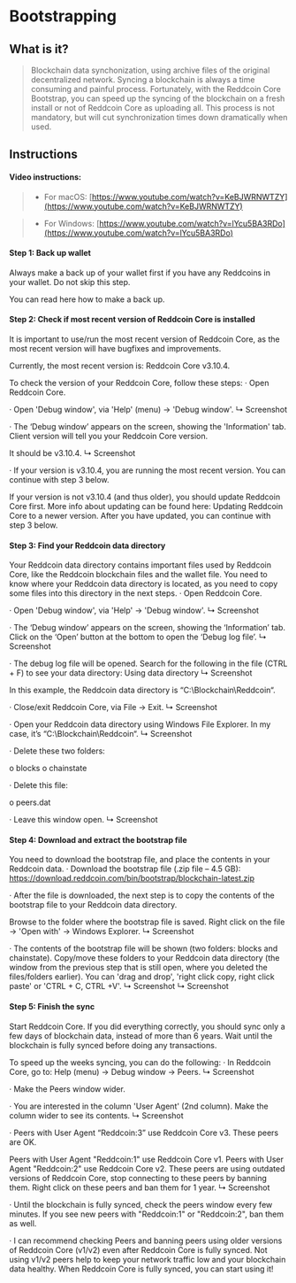 # Bootstrapping


## What is it?

> Blockchain data synchonization, using archive files of the original decentralized network.
Syncing a blockchain is always a time consuming and painful process. Fortunately, with the Reddcoin Core Bootstrap, you can speed up the syncing of the blockchain on a fresh install or not of Reddcoin Core as uploading all. This process is not mandatory, but will cut synchronization times down dramatically when used.


## Instructions

#### Video instructions:
> *   For macOS: [https://www.youtube.com/watch?v=KeBJWRNWTZY](https://www.youtube.com/watch?v=KeBJWRNWTZY)

> *   For Windows: [https://www.youtube.com/watch?v=lYcu5BA3RDo](https://www.youtube.com/watch?v=lYcu5BA3RDo)

#### Step 1: Back up wallet
Always make a back up of your wallet first if you have any Reddcoins in your wallet. Do not skip this step.

You can read here how to make a back up.

#### Step 2: Check if most recent version of Reddcoin Core is installed
It is important to use/run the most recent version of Reddcoin Core, as the most recent version will have bugfixes and improvements.

Currently, the most recent version is: Reddcoin Core v3.10.4.

To check the version of your Reddcoin Core, follow these steps:
·         Open Reddcoin Core.

·         Open 'Debug window', via 'Help' (menu) -> 'Debug window'.
↳ Screenshot

·         The ‘Debug window’ appears on the screen, showing the 'Information' tab.
Client version will tell you your Reddcoin Core version.

It should be v3.10.4.
↳ Screenshot

·         If your version is v3.10.4, you are running the most recent version. You can continue with step 3 below.

If your version is not v3.10.4 (and thus older), you should update Reddcoin Core first.
More info about updating can be found here: Updating Reddcoin Core to a newer version.
After you have updated, you can continue with step 3 below.

#### Step 3: Find your Reddcoin data directory
Your Reddcoin data directory contains important files used by Reddcoin Core, like the Reddcoin blockchain files and the wallet file. You need to know where your Reddcoin data directory is located, as you need to copy some files into this directory in the next steps.
·         Open Reddcoin Core.

·         Open 'Debug window', via 'Help' → 'Debug window'.
↳ Screenshot

·         The ‘Debug window’ appears on the screen, showing the ‘Information’ tab. Click on the ‘Open’ button at the bottom to open the ‘Debug log file’.
↳ Screenshot

·         The debug log file will be opened.
Search for the following in the file (CTRL + F) to see your data directory:
Using data directory
↳ Screenshot

In this example, the Reddcoin data directory is “C:\Blockchain\Reddcoin“.

·         Close/exit Reddcoin Core, via File -> Exit.
↳ Screenshot

·         Open your Reddcoin data directory using Windows File Explorer.
In my case, it’s “C:\Blockchain\Reddcoin“.
↳ Screenshot

·         Delete these two folders:

o	blocks
o	chainstate

·         Delete this file:

o	peers.dat

·         Leave this window open.
↳ Screenshot

#### Step 4: Download and extract the bootstrap file
You need to download the bootstrap file, and place the contents in your Reddcoin data.
·         Download the bootstrap file (.zip file – 4.5 GB):
https://download.reddcoin.com/bin/bootstrap/blockchain-latest.zip

·         After the file is downloaded, the next step is to copy the contents of the bootstrap file to your Reddcoin data directory.

Browse to the folder where the bootstrap file is saved.
Right click on the file → 'Open with' → Windows Explorer.
↳ Screenshot

·         The contents of the bootstrap file will be shown (two folders: blocks and chainstate).
Copy/move these folders to your Reddcoin data directory (the window from the previous step that is still open, where you deleted the files/folders earlier).
You can 'drag and drop', 'right click copy, right click paste' or 'CTRL + C, CTRL +V'.
↳ Screenshot
↳ Screenshot

#### Step 5: Finish the sync
Start Reddcoin Core. If you did everything correctly, you should sync only a few days of blockchain data, instead of more than 6 years. Wait until the blockchain is fully synced before doing any transactions.

To speed up the weeks syncing, you can do the following:
·         In Reddcoin Core, go to: Help (menu) → Debug window → Peers.
↳ Screenshot

·         Make the Peers window wider.

·         You are interested in the column 'User Agent' (2nd column).
Make the column wider to see its contents.
↳ Screenshot

·         Peers with User Agent “Reddcoin:3” use Reddcoin Core v3.
These peers are OK.

Peers with User Agent "Reddcoin:1" use Reddcoin Core v1.
Peers with User Agent "Reddcoin:2" use Reddcoin Core v2.
These peers are using outdated versions of Reddcoin Core, stop connecting to these peers by banning them. Right click on these peers and ban them for 1 year.
↳ Screenshot

·         Until the blockchain is fully synced, check the peers window every few minutes.
If you see new peers with "Reddcoin:1" or "Reddcoin:2", ban them as well.

·         I can recommend checking Peers and banning peers using older versions of Reddcoin Core (v1/v2) even after Reddcoin Core is fully synced. Not using v1/v2 peers help to keep your network traffic low and your blockchain data healthy.
When Reddcoin Core is fully synced, you can start using it!

